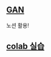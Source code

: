[GAN](https://well-opera-9a4.notion.site/GAN-13425590d6274676b8004cc052e28667?pvs=4)
---

노션 활용!

[colab  실습](https://colab.research.google.com/drive/1cqyg0Sp1C-OLi4JYGFEjOc1kE2f0eU8F?usp=sharing)
---

